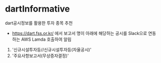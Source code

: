 # dartInformative
dart공시정보를 활용한 투자 종목 추천
- https://dart.fss.or.kr/  에서 보고서 명이 아래에 해당하는 공시를 Slack으로 연동하는 AWS Lamda 호출하여 알림
1. '신규시설투자등//신규시설투자등(자율공시)'  
2. '주요사항보고서(무상증자결정)'  

